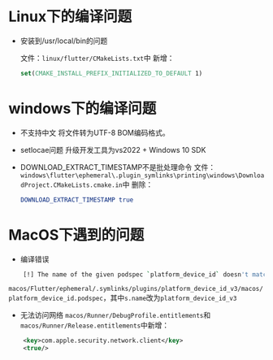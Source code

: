 # Linux下的编译问题

- 安装到/usr/local/bin的问题

    文件：`linux/flutter/CMakeLists.txt`中
    新增：

    ```cmake
    set(CMAKE_INSTALL_PREFIX_INITIALIZED_TO_DEFAULT 1)
    ```



# windows下的编译问题
- 不支持中文
    将文件转为UTF-8 BOM编码格式。
- setlocae问题
    升级开发工具为vs2022 + Windows 10 SDK

- DOWNLOAD_EXTRACT_TIMESTAMP不是批处理命令
    文件：`windows\flutter\ephemeral\.plugin_symlinks\printing\windows\DownloadProject.CMakeLists.cmake.in`中
    删除：

    ```cmake
    DOWNLOAD_EXTRACT_TIMESTAMP true
    ```

# MacOS下遇到的问题
- 编译错误
```bash
    [!] The name of the given podspec `platform_device_id` doesn't match the expected one `platform_device_id_v3
```
`macos/Flutter/ephemeral/.symlinks/plugins/platform_device_id_v3/macos/platform_device_id.podspec`，其中`s.name`改为`platform_device_id_v3`

- 无法访问网络
`macos/Runner/DebugProfile.entitlements`和 `macos/Runner/Release.entitlements`中新增：
```xml
	<key>com.apple.security.network.client</key>
	<true/>
```